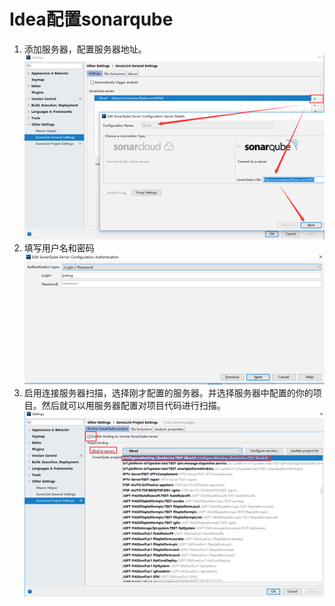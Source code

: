# Idea配置sonarqube
1. 添加服务器，配置服务器地址。<br>
![sonar](/imgs/java/sonar1.png)<br>
2. 填写用户名和密码<br>
![sonar](/imgs/java/sonar2.png)<br>
3. 启用连接服务器扫描，选择刚才配置的服务器。并选择服务器中配置的你的项目。然后就可以用服务器配置对项目代码进行扫描。<br>
![sonar](/imgs/java/sonar3.png)<br>